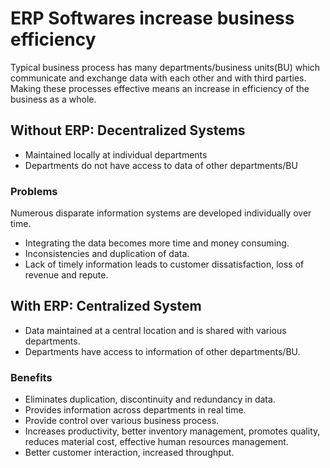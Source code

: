 # ERP Softwares increase business efficiency

Typical business process has many departments/business units(BU) which communicate and exchange data with each other and with third parties. Making these processes effective means an increase in efficiency of the business as a whole.

## Without ERP: Decentralized Systems

- Maintained locally at individual departments
- Departments do not have access to data of other departments/BU

### Problems

Numerous disparate information systems are developed individually over time.

- Integrating the data becomes more time and money consuming.
- Inconsistencies and duplication of data.
- Lack of timely information leads to customer dissatisfaction, loss of revenue and repute.

## With ERP: Centralized System

- Data maintained at a central location and is shared with various departments.
- Departments have access to information of other departments/BU.

### Benefits

- Eliminates duplication, discontinuity and redundancy in data.
- Provides information across departments in real time.
- Provide control over various business process.
- Increases productivity, better inventory management, promotes quality, reduces material cost, effective human resources management.
- Better customer interaction, increased throughput.
